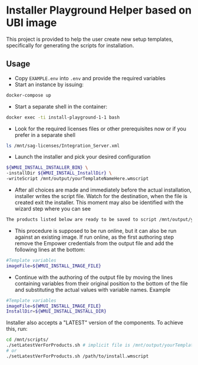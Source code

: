 # Installer Playground Helper based on UBI image

This project is provided to help the user create new setup templates, specifically for generating the scripts for installation.

## Usage

- Copy `EXAMPLE.env` into `.env` and provide the required variables
- Start an instance by issuing:

```sh
docker-compose up
```

- Start a separate shell in the container:

```sh
docker exec -ti install-playground-1-1 bash
```

- Look for the required licenses files or other prerequisites now or if you prefer in a separate shell

```sh
ls /mnt/sag-licenses/Integration_Server.xml
```

- Launch the installer and pick your desired configuration

```sh
${WMUI_INSTALL_INSTALLER_BIN} \
-installDir ${WMUI_INSTALL_InstallDir} \
-writeScript /mnt/output/yourTemplateNameHere.wmscript
```

- After all choices are made and immediately before the actual installation, installer writes the script file. Watch for the destination, when the file is created exit the installer. This moment may also be identified with the wizard step where you can see 

```sh
The products listed below are ready to be saved to script /mnt/output/yourTemplateNameHere.wmscript and installed.
```

- This procedure is supposed to be run online, but it can also be run against an existing image. If run online, as the first authoring step remove the Empower credentials from the output file and add the following lines at the bottom:

```sh
#Template variables
imageFile=${WMUI_INSTALL_IMAGE_FILE}
```

- Continue with the authoring of the output file by moving the lines containing variables from their original position to the bottom of the file and substituting the actual values with variable names. Example

```sh
#Template variables
imageFile=${WMUI_INSTALL_IMAGE_FILE}
InstallDir=${WMUI_INSTALL_INSTALL_DIR}
```

Installer also accepts a "LATEST" version of the components. To achieve this, run:

```sh
cd /mnt/scripts/
./setLatestVerForProducts.sh # implicit file is /mnt/output/yourTemplateNameHere.wmscript
# or
./setLatestVerForProducts.sh /path/to/install.wmscript
```
